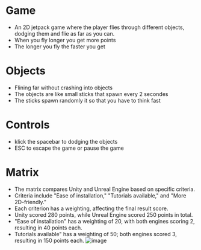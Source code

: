 # Game
- An 2D jetpack game where the player flies through different objects, dodging them and flie as far as you can.
- When you fly longer you get more points
- The longer you fly the faster you get

# Objects
- Flining far without crashing into objects
- The objects are like small sticks that spawn every 2 secondes
- The sticks spawn randomly it so that you have to think fast

# Controls
- klick the spacebar to dodging the objects
- ESC to escape the game or pause the game

# Matrix
- The matrix compares Unity and Unreal Engine based on specific criteria.
- Criteria include "Ease of installation," "Tutorials available," and "More 2D-friendly."
- Each criterion has a weighting, affecting the final result score.
- Unity scored 280 points, while Unreal Engine scored 250 points in total.
- "Ease of installation" has a weighting of 20, with both engines scoring 2, resulting in 40 points each.
- Tutorials available" has a weighting of 50; both engines scored 3, resulting in 150 points each.
  ![image](https://github.com/user-attachments/assets/8f13dd2b-811d-45d0-8925-7126ac8204b3)
